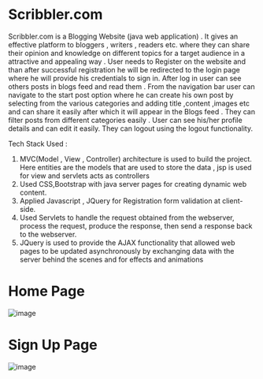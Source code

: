 # Scribbler.com
Scribbler.com is a Blogging Website (java web application) . It gives an effective platform to bloggers , writers , readers etc. where they can share their opinion and knowledge on different topics for a target audience in a attractive and appealing way . 
User needs to Register on the website and than after successful registration he will be redirected to the login page where he will provide his credentials to sign in. After log in user can see others posts in blogs feed and read them . From the navigation bar user 
can navigate to the start post option where he can create his own post by selecting from the various categories and adding title ,content ,images etc and can share it easily after which it will appear in the Blogs feed . They can filter posts from different categories easily . User can see his/her profile details and can edit it easily.
They can logout using the logout functionality.

Tech Stack Used :
   1.  MVC(Model , View , Controller) architecture is used to build the project. Here entities are the models that are used to store the data , jsp is used for view and servlets acts as controllers
   2.  Used CSS,Bootstrap with java server pages for creating dynamic web content.
   3.  Applied Javascript , JQuery for Registration form validation at client-side.
   4.  Used Servlets to handle the request obtained from the webserver, process the request, produce the response, then send a response back to the webserver.
   5.  JQuery is used to provide the AJAX functionality that allowed web pages to be updated asynchronously by exchanging data with the server behind the scenes and for effects and animations
  # Home Page
  ![image](https://user-images.githubusercontent.com/73352918/202896972-4f0fa12b-d432-42bf-a80f-35316fb2cddc.png)
  # Sign Up Page
  ![image](https://user-images.githubusercontent.com/73352918/202897167-efd0fef9-5c63-488d-a637-01097c41316f.png)
  
